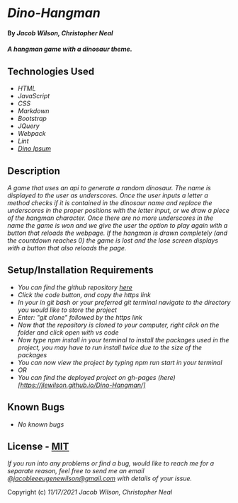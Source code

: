 # _Dino-Hangman_

#### By _**Jacob Wilson, Christopher Neal**_

#### _A hangman game with a dinosaur theme._

## Technologies Used

* _HTML_
* _JavaScript_
* _CSS_
* _Markdown_
* _Bootstrap_
* _JQuery_
* _Webpack_
* _Lint_
* _[Dino Ipsum](https://dinoipsum.com/#res)_

## Description

_A game that uses an api to generate a random dinosaur. The name is displayed to the user as underscores. Once the user inputs a letter a method checks if it is contained in the dinosaur name and replace the underscores in the proper positions with the letter input, or we draw a piece of the hangman character. Once there are no more underscores in the name the game is won and we give the user the option to play again with a button that reloads the webpage. If the hangman is drawn completely (and the countdown reaches 0) the game is lost and the lose screen displays with a button that also reloads the page._

## Setup/Installation Requirements


* _You can find the github repository [here](https://github.com/JLEWilson/practice_dino_ipsum)_
* _Click the code button, and copy the https link_
* _In your in git bash or your preferred git terminal navigate to the directory you would like to store the project_
* _Enter: "git clone" followed by the https link_
* _Now that the repository is cloned to your computer, right click on the folder and click open with vs code_
* _Now type npm install in your terminal to install the packages used in the project, you may have to run install twice due to the size of the packages_
* _You can now view the project by typing npm run start in your terminal_
* _OR_
* _You can find the deployed project on gh-pages (here)[https://jlewilson.github.io/Dino-Hangman/]_

## Known Bugs

* _No known bugs_

## License - [MIT](https://opensource.org/licenses/MIT)

_If you run into any problems or find a bug, would like to reach me for a separate reason, feel free to send me an email @jacobleeeugenewilson@gmail.com with details of your issue._

Copyright (c) _11/17/2021_ _Jacob Wilson, Christopher Neal_
